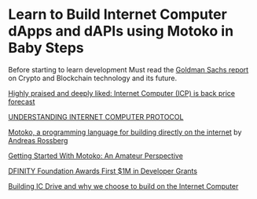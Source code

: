 # Learn to Build Internet Computer dApps and dAPIs using Motoko in Baby Steps

Before starting to learn development Must read the [Goldman Sachs report](https://www.goldmansachs.com/what-we-do/consumer-and-wealth-management/private-wealth-management/intellectual-capital-f/beauty-is-not-in-the-eye-of-the-beholder-report.pdf) on Crypto and Blockchain technology and its future.

[Highly praised and deeply liked: Internet Computer (ICP) is back price forecast](https://citytelegraph.com/crypto/5167/highly-praised-and-deeply-liked-internet-computer-icp-is-back-price-forecast/)

[UNDERSTANDING INTERNET COMPUTER PROTOCOL](https://akinremiopeyemi.medium.com/understanding-internet-computer-protocol-d5f71ca2ad3f)

[Motoko, a programming language for building directly on the internet](https://stackoverflow.blog/2020/08/24/motoko-the-language-that-turns-the-web-into-a-computer/) by [Andreas Rossberg](https://stackoverflow.blog/author/andreas-rossberg/)

[Getting Started With Motoko: An Amateur Perspective](https://www.dfinitycommunity.com/getting-started-with-motoko-an-amateur-perspective/)

[DFINITY Foundation Awards First $1M in Developer Grants](https://medium.com/dfinity/dfinity-foundation-awards-first-1m-in-developer-grants-958f5e6caf61)

[Building IC Drive and why we choose to build on the Internet Computer](http://nanditmehra.com/2021/08/11/building-ic-drive-and-why-we-choose-to-build-on-the-internet-computer/)



